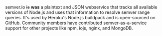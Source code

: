 <!--
title: semver.io
website: https://semver.io
description: A webservice for tracking versions of Node.js and npm
keywords: [node, npm, nginx, mongodb, webservice, semver, heroku]
publish_date: 2013-12-01
kind: project
-->

semver.io ~~is~~ **was** a plaintext and JSON webservice that tracks all available versions of Node.js and uses that information to resolve semver range queries. It's used by Heroku's Node.js buildpack and is open-sourced on GitHub. Community members have contributed semver-as-a-service support for other projects like npm, iojs, nginx, and MongoDB.

